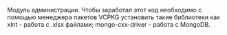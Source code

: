 Модуль администрации. 
Чтобы заработал этот код необходимо с помощью менеджера пакетов VCPKG установить такие библиотеки как xlnt - работа с .xlsx файлами; mongo-cxx-driver - работа с MongoDB. 
